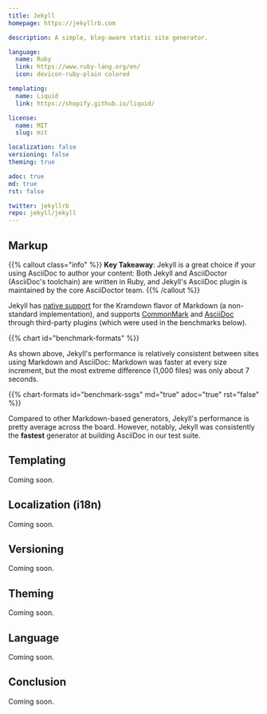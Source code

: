 ```yaml
---
title: Jekyll
homepage: https://jekyllrb.com

description: A simple, blog-aware static site generator.

language:
  name: Ruby
  link: https://www.ruby-lang.org/en/
  icon: devicon-ruby-plain colored

templating:
  name: Liquid
  link: https://shopify.github.io/liquid/

license:
  name: MIT
  slug: mit

localization: false
versioning: false
theming: true

adoc: true
md: true
rst: false

twitter: jekyllrb
repo: jekyll/jekyll
---
```


## Markup

{{% callout class="info" %}}
**Key Takeaway**: Jekyll is a great choice if your using AsciiDoc to author your content: Both Jekyll and AsciiDoctor (AsciiDoc's toolchain) are written in Ruby, and Jekyll's AsciiDoc plugin is maintained by the core AsciiDoctor team.
{{% /callout %}}

Jekyll has [native support][1] for the Kramdown flavor of Markdown (a non-standard implementation), and supports
[CommonMark][3] and [AsciiDoc][2] through third-party plugins (which were used in
the benchmarks below).

{{% chart id="benchmark-formats" %}}

As shown above, Jekyll's performance is relatively consistent between sites
using Markdown and AsciiDoc: Markdown was faster at every size increment,
but the most extreme difference (1,000 files) was only about 7 seconds.

{{% chart-formats id="benchmark-ssgs" md="true" adoc="true" rst="false" %}}

Compared to other Markdown-based generators, Jekyll's performance is pretty average across the board. However, notably, Jekyll was consistently the **fastest** generator at building AsciiDoc in our test suite.

## Templating

Coming soon.

## Localization (i18n)

Coming soon.

## Versioning

Coming soon.

## Theming

Coming soon.

## Language

Coming soon.

## Conclusion

Coming soon.

[1]: https://jekyllrb.com/docs/configuration/markdown/#custom-markdown-processors
[2]: https://github.com/asciidoctor/jekyll-asciidoc
[3]: https://github.com/github/jekyll-commonmark-ghpages
